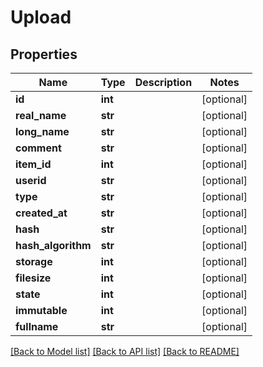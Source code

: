 # Upload

## Properties
Name | Type | Description | Notes
------------ | ------------- | ------------- | -------------
**id** | **int** |  | [optional] 
**real_name** | **str** |  | [optional] 
**long_name** | **str** |  | [optional] 
**comment** | **str** |  | [optional] 
**item_id** | **int** |  | [optional] 
**userid** | **str** |  | [optional] 
**type** | **str** |  | [optional] 
**created_at** | **str** |  | [optional] 
**hash** | **str** |  | [optional] 
**hash_algorithm** | **str** |  | [optional] 
**storage** | **int** |  | [optional] 
**filesize** | **int** |  | [optional] 
**state** | **int** |  | [optional] 
**immutable** | **int** |  | [optional] 
**fullname** | **str** |  | [optional] 

[[Back to Model list]](../README.md#documentation-for-models) [[Back to API list]](../README.md#documentation-for-api-endpoints) [[Back to README]](../README.md)

